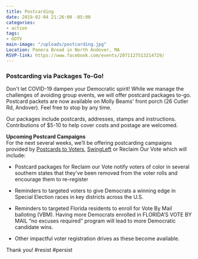 ```yaml
---
title: Postcarding
date: 2019-02-04 21:26:00 -05:00
categories:
- action
tags:
- GOTV
main-image: "/uploads/postcarding.jpg"
Location: Panera Bread in North Andover, MA
RSVP-link: https://www.facebook.com/events/2071127513214729/
---
```


### Postcarding via Packages To-Go!

Don't let COVID-19 dampen your Democratic spirit! While we manage the challenges of avoiding group events, we will offer postcard packages to-go. Postcard packets are now available on Molly Beams' front porch (26 Cutler Rd, Andover). Feel free to stop by any time. 

Our packages include postcards, addresses, stamps and instructions. Contributions of $5-10 to help cover costs and postage are welcomed.

**Upcoming Postcard Campaigns** <BR>
For the next several weeks, we’ll be offering postcarding campaigns provided by [Postcards to Voters](http://Postcardstovoters.org), [SwingLeft](https://swingleft.org/) or Reclaim Our Vote which will include: 

* Postcard packages for Reclaim our Vote notify voters of color in several southern states that they've been removed from the voter rolls and encourage them to re-register

* Reminders to targeted voters to give Democrats a winning edge in Special Election races in key districts across the U.S.

* Reminders to targeted Florida residents to enroll for Vote By Mail balloting (VBM). Having more Democrats enrolled in FLORIDA’S VOTE BY MAIL “no excuses required” program will lead to more Democratic candidate wins.

* Other impactful voter registration drives as these become available.

Thank you! #resist #persist